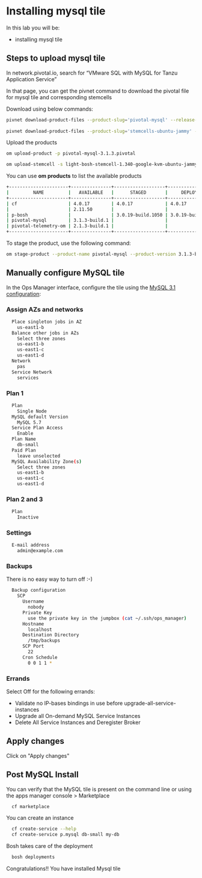 # Installing mysql tile

In this lab you will be:

- installing mysql tile

## Steps to upload mysql tile

In network.pivotal.io, search for “VMware SQL with MySQL for Tanzu Application Service”

In that page, you can get the pivnet command to download the pivotal file for mysql tile and corresponding stemcells

Download using below commands:

```bash
pivnet download-product-files --product-slug='pivotal-mysql' --release-version='3.1.3' --product-file-id=1709772
  
pivnet download-product-files --product-slug='stemcells-ubuntu-jammy' --release-version='1.340' --product-file-id=1702440
```

Upload the products

```bash
om upload-product -p pivotal-mysql-3.1.3.pivotal

om upload-stemcell -s light-bosh-stemcell-1.340-google-kvm-ubuntu-jammy-go_agent.tgz
```

You can use **om products** to list the available products

```bash
+----------------------+---------------+-------------------+-------------------+
|         NAME         |   AVAILABLE   |      STAGED       |     DEPLOYED      |
+----------------------+---------------+-------------------+-------------------+
| cf                   | 4.0.17        | 4.0.17            | 4.0.17            |
|                      | 2.11.50       |                   |                   |
| p-bosh               |               | 3.0.19-build.1050 | 3.0.19-build.1050 |
| pivotal-mysql        | 3.1.3-build.1 |                   |                   |
| pivotal-telemetry-om | 2.1.3-build.1 |                   |                   |
+----------------------+---------------+-------------------+-------------------+
```

To stage the product, use the following command:

```bash
om stage-product --product-name pivotal-mysql --product-version 3.1.3-build.1
```

## Manually configure MySQL tile

In the Ops Manager interface, configure the tile using the [MySQL 3.1 configuration](https://docs.vmware.com/en/VMware-SQL-with-MySQL-for-Tanzu-Application-Service/3.1/mysql-for-tas/install-config.html):

### Assign AZs and networks

```bash
  Place singleton jobs in AZ
    us-east1-b
  Balance other jobs in AZs
    Select three zones
    us-east1-b
    us-east1-c
    us-east1-d
  Network
    pas
  Service Network
    services
```

### Plan 1

```bash
  Plan
    Single Node
  MySQL default Version
    MySQL 5.7
  Service Plan Access
    Enable
  Plan Name
    db-small   
  Paid Plan
    leave unselected
  MySQL Availability Zone(s)
    Select three zones
    us-east1-b
    us-east1-c
    us-east1-d    
```

### Plan 2 and 3

```bash
  Plan
    Inactive
```

### Settings

```bash
  E-mail address
    admin@example.com
```

### Backups

There is no easy way to turn off :-)

```bash
  Backup configuration
    SCP
      Username
        nobody
      Private Key
        use the private key in the jumpbox (cat ~/.ssh/ops_manager)
      Hostname
        localhost
      Destination Directory
        /tmp/backups
      SCP Port  
        22
      Cron Schedule
        0 0 1 1 * 
```

### Errands

Select Off for the following errands:

- Validate no IP-bases bindings in use before upgrade-all-service-instances
- Upgrade all On-demand MySQL Service Instances
- Delete All Service Instances and Deregister Broker

## Apply changes

 Click on "Apply changes"

## Post MySQL Install

You can verify that the MySQL tile is present on the command line or using the apps manager console > Marketplace

```bash
  cf marketplace
```

You can create an instance

```bash
  cf create-service --help
  cf create-service p.mysql db-small my-db
```

Bosh takes care of the deployment

```bash
  bosh deployments
```

Congratulations!! You have installed Mysql tile
